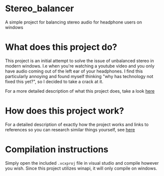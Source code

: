 # Stereo_balancer
A simple project for balancing stereo audio for headphone users on windows


# What does this project do?
This project is an initial attempt to solve the issue of unbalanced stereo in modern windows. I.e when you're watching a youtube video and you only have audio coming out of the left ear of your headphones. I find this particularly annoying and found myself thinking "why has technology not fixed this yet?", so I decided to take a crack at it.

For a more detailed description of what this project does, take a look [here](https://github.com/Cattimus/stereo_balancer/wiki/What-does-this-project-do%3F)

# How does this project work?
For a detailed description of exactly how the project works and links to references so you can research similar things yourself, see [here](https://github.com/Cattimus/stereo_balancer/wiki/How-does-this-project-work%3F)

# Compilation instructions
Simply open the included `.vcxproj` file in visual studio and compile however you wish. Since this project utilizes winapi, it will only compile on windows.
